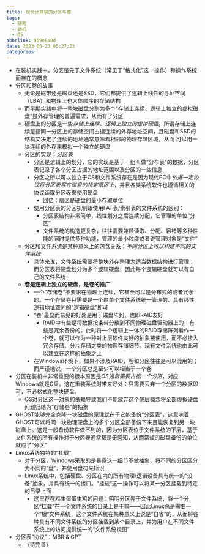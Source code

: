 ```yaml
---
title: 现代计算机的分区与卷
tags:
  - 随笔
  - 装机
  - OS
abbrlink: 959e6a0d
date: 2023-06-23 05:27:23
categories:
---
```


- 在装机实践中，分区是先于文件系统（常见于“格式化”这一操作）和操作系统而存在的概念
- 分区和卷的故事
  - 无论是磁带还是磁盘还是SSD，它们都提供了逻辑上线性的寻址空间（LBA）和物理上也大体顺序的存储结构
  - 而早期实践中将一整块磁盘分割为多个“存储上连续、逻辑上独立的虚拟磁盘”是外存管理的普遍需求，从而有了分区
  - 硬盘上的分区是一些*存储上连续、逻辑上独立的虚拟硬盘*。所谓存储上连续是指同一分区上的存储空间占据连续的外存地址空间，且磁盘和SSD的结构又决定了连续的地址通常意味着相邻的物理存储区域，从而
    可以用一块连续的外存来模拟一个独立的硬盘
  - 分区的实现：*分区表*
    - 分区是逻辑上的划分，它的实现是基于一组叫做“分布表”的数据，分区表记录了各个分区占据的地址范围以及分区的一些信息
    - 分区之所以可以独立于OS和文件系统存在是因为现代PC中*依据一定协议将分区表写在磁盘的特定扇区上*，并且各类系统软件也遵循相关的协议读取分区表来使用硬盘
      - 回忆：扇区是硬盘的最小存取单位
    - 使用分区表的分区机制跟使用FAT表/索引表的文件系统的区别：
      - 分区表结构非常简单，线性划分之后连续分配，它管理的单位“分区”
      - 文件系统的构造更复杂，往往需要兼顾读取、分配、容错等多种性能的同时提供多种功能，管理的最小粒度或者说管理对象是“文件”
  - 分区和文件系统是某种意义上的包含关系：*不同分区上可以构建不同的文件系统*
    - 具体来说，文件系统需要将整块外存整理为适当数据结构进行管理；而分区表将硬盘划分为多个逻辑硬盘，因此每个逻辑硬盘就可以有自己的文件系统
  - **卷是逻辑上独立的硬盘，是卷的推广**
    - 一个“存储卷”不要求在物理上连续，它甚至可以是分布式的或者冗余的。一个存储卷只需要是一个由单个文件系统统一管理的、具有线性逻辑地址空间的“逻辑硬盘”即可
    - “卷”最显而易见的好处是用于磁盘阵列，也即RAID友好
      - RAID中有些是将数据按条带分散到不同物理磁盘驱动器上的，有些是冗余备份的。此时将一个逻辑上一体的RAID存储阵列看作一个卷，就可以作为一种对上层软件友好的抽象被使用，而不必接入冗余存储、分片存储之类的物理存储细节。现有文件系统也由此可以建立在这样的抽象之上
    - 在Windows环境下，如果不涉及RAID，卷和分区往往是可以混用的；而严谨地说，一个分区总是至少可以相当于一个卷
- 分区在装机中非常重要的根本原因是*OS通常需要占据一个分区*，对应Windows就是C盘。这在重装系统时带来好处：只需要丢弃一个分区的数据即可，不必格式化整块硬盘。
  - OS对分区这一对象的依赖导致我们不能放弃这个底层概念将全部虚拟硬盘问题归结为“存储卷”的抽象
- GHOST能够完全克隆一块磁盘的原理就在于它能备份“分区表”，这意味着GHOST可以将同一块物理硬盘上的多个分区全部备份下来且能恢复到另一块磁盘上。这是一般备份软件做不到的，因为分区表位于文件系统的下层，基于文件系统的所有操作对于分区表通常都是无感知，从而常规的磁盘备份的单位就成了“分区”
- Linux系统独特的“挂载”
  - 对于分区，Windows采取的是暴露这一细节不做抽象，将不同的分区区分为不同的“盘”，并使用盘符来标识
  - Linux系统中，包括硬盘、分区在内的所有物理/逻辑设备具有统一的“设备”抽象，并具有统一的接口。“挂载”这一操作可以将某一分区挂载到特定的目录上面
    - 这里存在鸡生蛋蛋生鸡的问题：明明分区先于文件系统，将一个分区“挂载”在一个文件系统的目录上是干嘛——因此Linux总是需要一个“根”文件系统，这个文件系统在某种意义上说是“自省”的，从而将各种具有不同文件系统的分区挂载到某个目录上，并为用户在不同文件系统上的访问提供统一的“文件系统视图”
- 分区表“协议”：MBR & GPT
  - （待完善）